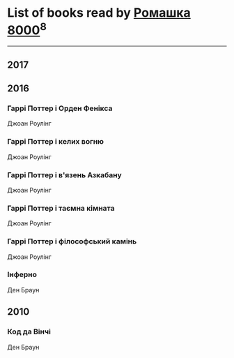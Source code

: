 # List of books read by [Ромашка 8000](https://www.facebook.com/app_scoped_user_id/1367562056650260/)<sup>8</sup>
---

## 2017




## 2016

### Гаррі Поттер і Орден Фенікса
Джоан Роулінг


### Гаррі Поттер і келих вогню
Джоан Роулінг


### Гаррі Поттер і в'язень Азкабану
Джоан Роулінг


### Гаррі Поттер і таємна кімната
Джоан Роулінг


### Гаррі Поттер і філософський камінь
Джоан Роулінг


### Інферно
Ден Браун



## 2010

### Код да Вінчі
Ден Браун



